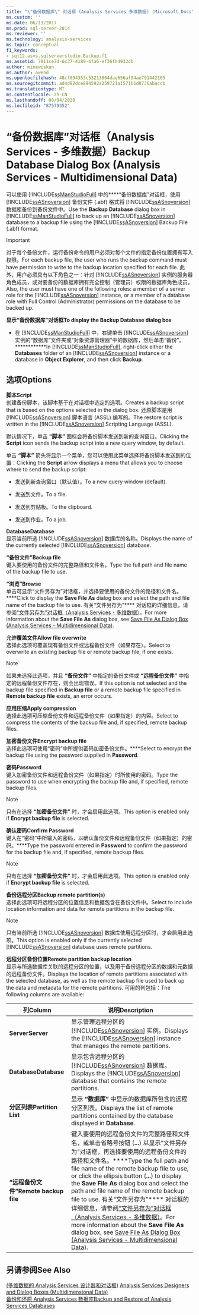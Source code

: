 ```yaml
---
title: "\"备份数据库\" 对话框 (Analysis Services 多维数据) |Microsoft Docs"
ms.custom: ''
ms.date: 06/13/2017
ms.prod: sql-server-2014
ms.reviewer: ''
ms.technology: analysis-services
ms.topic: conceptual
f1_keywords:
- sql12.asvs.sqlserverstudio.Backup.f1
ms.assetid: 7811ce7d-6c37-4189-bfa6-ef36fb4932db
author: minewiskan
ms.author: owend
ms.openlocfilehash: 48cf094353c53213864dae656af94ae791442105
ms.sourcegitcommit: ad4d92dce894592a259721a1571b1d8736abacdb
ms.translationtype: MT
ms.contentlocale: zh-CN
ms.lasthandoff: 08/04/2020
ms.locfileid: "87579352"
---
```

# <a name="backup-database-dialog-box-analysis-services---multidimensional-data"></a><span data-ttu-id="d99de-102">“备份数据库”对话框（Analysis Services - 多维数据）</span><span class="sxs-lookup"><span data-stu-id="d99de-102">Backup Database Dialog Box (Analysis Services - Multidimensional Data)</span></span>
  <span data-ttu-id="d99de-103">可以使用 [!INCLUDE[ssManStudioFull](../includes/ssmanstudiofull-md.md)] 中的\*\*\*\*“备份数据库”对话框，使用 [!INCLUDE[ssASnoversion](../includes/ssasnoversion-md.md)] 备份文件 (.abf) 格式将 [!INCLUDE[ssASnoversion](../includes/ssasnoversion-md.md)] 数据库备份到备份文件中。</span><span class="sxs-lookup"><span data-stu-id="d99de-103">Use the **Backup Database** dialog box in [!INCLUDE[ssManStudioFull](../includes/ssmanstudiofull-md.md)] to back up an [!INCLUDE[ssASnoversion](../includes/ssasnoversion-md.md)] database to a backup file using the [!INCLUDE[ssASnoversion](../includes/ssasnoversion-md.md)] Backup File (.abf) format.</span></span>  
  
> [!IMPORTANT]  
>  <span data-ttu-id="d99de-104">对于每个备份文件，运行备份命令的用户必须对每个文件的指定备份位置拥有写入权限。</span><span class="sxs-lookup"><span data-stu-id="d99de-104">For each backup file, the user who runs the backup command must have permission to write to the backup location specified for each file.</span></span> <span data-ttu-id="d99de-105">此外，用户必须具有以下角色之一：针对 [!INCLUDE[ssASnoversion](../includes/ssasnoversion-md.md)] 实例的服务器角色成员，或对要备份的数据库拥有完全控制（管理员）权限的数据库角色成员。</span><span class="sxs-lookup"><span data-stu-id="d99de-105">Also, the user must have one of the following roles: a member of a server role for the [!INCLUDE[ssASnoversion](../includes/ssasnoversion-md.md)] instance, or a member of a database role with Full Control (Administrator) permissions on the database to be backed up.</span></span>  
  
 <span data-ttu-id="d99de-106">**显示“备份数据库”对话框**</span><span class="sxs-lookup"><span data-stu-id="d99de-106">**To display the Backup Database dialog box**</span></span>  
  
-   <span data-ttu-id="d99de-107">在 [!INCLUDE[ssManStudioFull](../includes/ssmanstudiofull-md.md)] 中，右键单击 [!INCLUDE[ssASnoversion](../includes/ssasnoversion-md.md)] 实例的“数据库”文件夹或“对象资源管理器”中的数据库，然后单击“备份”。\*\*\*\*\*\*\*\*\*\*\*\*</span><span class="sxs-lookup"><span data-stu-id="d99de-107">In [!INCLUDE[ssManStudioFull](../includes/ssmanstudiofull-md.md)], right-click either the **Databases** folder of an [!INCLUDE[ssASnoversion](../includes/ssasnoversion-md.md)] instance or a database in **Object Explorer**, and then click **Backup**.</span></span>  
  
## <a name="options"></a><span data-ttu-id="d99de-108">选项</span><span class="sxs-lookup"><span data-stu-id="d99de-108">Options</span></span>  
 <span data-ttu-id="d99de-109">**脚本**</span><span class="sxs-lookup"><span data-stu-id="d99de-109">**Script**</span></span>  
 <span data-ttu-id="d99de-110">创建备份脚本，该脚本基于在对话框中选定的选项。</span><span class="sxs-lookup"><span data-stu-id="d99de-110">Creates a backup script that is based on the options selected in the dialog box.</span></span> <span data-ttu-id="d99de-111">还原脚本是用 [!INCLUDE[ssASnoversion](../includes/ssasnoversion-md.md)] 脚本语言 (ASSL) 编写的。</span><span class="sxs-lookup"><span data-stu-id="d99de-111">The restore script is written in the [!INCLUDE[ssASnoversion](../includes/ssasnoversion-md.md)] Scripting Language (ASSL).</span></span>  
  
 <span data-ttu-id="d99de-112">默认情况下，单击 **“脚本”** 图标会将备份脚本发送到新的查询窗口。</span><span class="sxs-lookup"><span data-stu-id="d99de-112">Clicking the **Script** icon sends the backup script into a new query window, by default.</span></span>  
  
 <span data-ttu-id="d99de-113">单击 **“脚本”** 箭头将显示一个菜单，您可以使用此菜单选择将备份脚本发送到的位置：</span><span class="sxs-lookup"><span data-stu-id="d99de-113">Clicking the **Script** arrow displays a menu that allows you to choose where to send the backup script:</span></span>  
  
-   <span data-ttu-id="d99de-114">发送到新查询窗口（默认值）。</span><span class="sxs-lookup"><span data-stu-id="d99de-114">To a new query window (default).</span></span>  
  
-   <span data-ttu-id="d99de-115">发送到文件。</span><span class="sxs-lookup"><span data-stu-id="d99de-115">To a file.</span></span>  
  
-   <span data-ttu-id="d99de-116">发送到剪贴板。</span><span class="sxs-lookup"><span data-stu-id="d99de-116">To the clipboard.</span></span>  
  
-   <span data-ttu-id="d99de-117">发送到作业。</span><span class="sxs-lookup"><span data-stu-id="d99de-117">To a job.</span></span>  
  
 <span data-ttu-id="d99de-118">**Database**</span><span class="sxs-lookup"><span data-stu-id="d99de-118">**Database**</span></span>  
 <span data-ttu-id="d99de-119">显示当前所选 [!INCLUDE[ssASnoversion](../includes/ssasnoversion-md.md)] 数据库的名称。</span><span class="sxs-lookup"><span data-stu-id="d99de-119">Displays the name of the currently selected [!INCLUDE[ssASnoversion](../includes/ssasnoversion-md.md)] database.</span></span>  
  
 <span data-ttu-id="d99de-120">**“备份文件”**</span><span class="sxs-lookup"><span data-stu-id="d99de-120">**Backup file**</span></span>  
 <span data-ttu-id="d99de-121">键入要使用的备份文件的完整路径和文件名。</span><span class="sxs-lookup"><span data-stu-id="d99de-121">Type the full path and file name of the backup file to use.</span></span>  
  
 <span data-ttu-id="d99de-122">**“浏览”**</span><span class="sxs-lookup"><span data-stu-id="d99de-122">**Browse**</span></span>  
 <span data-ttu-id="d99de-123">单击可显示“文件另存为”对话框，并选择要使用的备份文件的路径和文件名。\*\*\*\*</span><span class="sxs-lookup"><span data-stu-id="d99de-123">Click to display the **Save File As** dialog box and select the path and file name of the backup file to use.</span></span> <span data-ttu-id="d99de-124">有关“文件另存为”\*\*\*\* 对话框的详细信息，请参阅[“文件另存为”对话框（Analysis Services - 多维数据）](save-file-as-dialog-box-analysis-services-multidimensional-data.md)。</span><span class="sxs-lookup"><span data-stu-id="d99de-124">For more information about the **Save File As** dialog box, see [Save File As Dialog Box &#40;Analysis Services - Multidimensional Data&#41;](save-file-as-dialog-box-analysis-services-multidimensional-data.md).</span></span>  
  
 <span data-ttu-id="d99de-125">**允许覆盖文件**</span><span class="sxs-lookup"><span data-stu-id="d99de-125">**Allow file overwrite**</span></span>  
 <span data-ttu-id="d99de-126">选择此选项可覆盖现有备份文件或远程备份文件（如果存在）。</span><span class="sxs-lookup"><span data-stu-id="d99de-126">Select to overwrite an existing backup file or remote backup file, if one exists.</span></span>  
  
> [!NOTE]  
>  <span data-ttu-id="d99de-127"> 如果未选择此选项，并且 **“备份文件”** 中指定的备份文件或 **“远程备份文件”** 中指定的远程备份文件存在，则会出现错误。</span><span class="sxs-lookup"><span data-stu-id="d99de-127">If this option is not selected and the backup file specified in **Backup file** or a remote backup file specified in **Remote backup file** exists, an error occurs.</span></span>  
  
 <span data-ttu-id="d99de-128">**应用压缩**</span><span class="sxs-lookup"><span data-stu-id="d99de-128">**Apply compression**</span></span>  
 <span data-ttu-id="d99de-129">选择此选项可压缩备份文件和远程备份文件（如果指定）的内容。</span><span class="sxs-lookup"><span data-stu-id="d99de-129">Select to compress the contents of the backup file and, if specified, remote backup files.</span></span>  
  
 <span data-ttu-id="d99de-130">**加密备份文件**</span><span class="sxs-lookup"><span data-stu-id="d99de-130">**Encrypt backup file**</span></span>  
 <span data-ttu-id="d99de-131">选择此选项可使用“密码”中所提供密码加密备份文件。\*\*\*\*</span><span class="sxs-lookup"><span data-stu-id="d99de-131">Select to encrypt the backup file using the password supplied in **Password**.</span></span>  
  
 <span data-ttu-id="d99de-132">**密码**</span><span class="sxs-lookup"><span data-stu-id="d99de-132">**Password**</span></span>  
 <span data-ttu-id="d99de-133">键入加密备份文件和远程备份文件（如果指定）时所使用的密码。</span><span class="sxs-lookup"><span data-stu-id="d99de-133">Type the password to use when encrypting the backup file and, if specified, remote backup files.</span></span>  
  
> [!NOTE]  
>  <span data-ttu-id="d99de-134"> 只有在选择 **“加密备份文件”** 时，才会启用此选项。</span><span class="sxs-lookup"><span data-stu-id="d99de-134">This option is enabled only if **Encrypt backup file** is selected.</span></span>  
  
 <span data-ttu-id="d99de-135">**确认密码**</span><span class="sxs-lookup"><span data-stu-id="d99de-135">**Confirm Password**</span></span>  
 <span data-ttu-id="d99de-136">键入在“密码”中所输入的密码，以确认备份文件和远程备份文件（如果指定）的密码。\*\*\*\*</span><span class="sxs-lookup"><span data-stu-id="d99de-136">Type the password entered in **Password** to confirm the password for the backup file and, if specified, remote backup files.</span></span>  
  
> [!NOTE]  
>  <span data-ttu-id="d99de-137"> 只有在选择 **“加密备份文件”** 时，才会启用此选项。</span><span class="sxs-lookup"><span data-stu-id="d99de-137">This option is enabled only if **Encrypt backup file** is selected.</span></span>  
  
 <span data-ttu-id="d99de-138">**备份远程分区**</span><span class="sxs-lookup"><span data-stu-id="d99de-138">**Backup remote partition(s)**</span></span>  
 <span data-ttu-id="d99de-139">选择此选项可将远程分区的位置信息和数据包含在备份文件中。</span><span class="sxs-lookup"><span data-stu-id="d99de-139">Select to include location information and data for remote partitions in the backup file.</span></span>  
  
> [!NOTE]  
>  <span data-ttu-id="d99de-140">只有当前所选 [!INCLUDE[ssASnoversion](../includes/ssasnoversion-md.md)] 数据库使用远程分区时，才会启用此选项。</span><span class="sxs-lookup"><span data-stu-id="d99de-140">This option is enabled only if the currently selected [!INCLUDE[ssASnoversion](../includes/ssasnoversion-md.md)] database uses remote partitions.</span></span>  
  
 <span data-ttu-id="d99de-141">**远程分区备份位置**</span><span class="sxs-lookup"><span data-stu-id="d99de-141">**Remote partition backup location**</span></span>  
 <span data-ttu-id="d99de-142">显示与所选数据库关联的远程分区的位置，以及用于备份远程分区的数据和元数据的远程备份文件。</span><span class="sxs-lookup"><span data-stu-id="d99de-142">Displays the location of remote partitions associated with the selected database, as well as the remote backup file used to back up the data and metadata for the remote partitions.</span></span> <span data-ttu-id="d99de-143">可用的列包括：</span><span class="sxs-lookup"><span data-stu-id="d99de-143">The following columns are available:</span></span>  
  
|<span data-ttu-id="d99de-144">列</span><span class="sxs-lookup"><span data-stu-id="d99de-144">Column</span></span>|<span data-ttu-id="d99de-145">说明</span><span class="sxs-lookup"><span data-stu-id="d99de-145">Description</span></span>|  
|------------|-----------------|  
|<span data-ttu-id="d99de-146">**Server**</span><span class="sxs-lookup"><span data-stu-id="d99de-146">**Server**</span></span>|<span data-ttu-id="d99de-147">显示管理远程分区的 [!INCLUDE[ssASnoversion](../includes/ssasnoversion-md.md)] 实例。</span><span class="sxs-lookup"><span data-stu-id="d99de-147">Displays the [!INCLUDE[ssASnoversion](../includes/ssasnoversion-md.md)] instance that manages the remote partitions.</span></span>|  
|<span data-ttu-id="d99de-148">**Database**</span><span class="sxs-lookup"><span data-stu-id="d99de-148">**Database**</span></span>|<span data-ttu-id="d99de-149">显示包含远程分区的 [!INCLUDE[ssASnoversion](../includes/ssasnoversion-md.md)] 数据库。</span><span class="sxs-lookup"><span data-stu-id="d99de-149">Displays the [!INCLUDE[ssASnoversion](../includes/ssasnoversion-md.md)] database that contains the remote partitions.</span></span>|  
|<span data-ttu-id="d99de-150">**分区列表**</span><span class="sxs-lookup"><span data-stu-id="d99de-150">**Partition List**</span></span>|<span data-ttu-id="d99de-151">显示 **“数据库”** 中显示的数据库所包含的远程分区列表。</span><span class="sxs-lookup"><span data-stu-id="d99de-151">Displays the list of remote partitions contained by the database displayed in **Database**.</span></span>|  
|<span data-ttu-id="d99de-152">**“远程备份文件”**</span><span class="sxs-lookup"><span data-stu-id="d99de-152">**Remote backup file**</span></span>|<span data-ttu-id="d99de-153">键入要使用的远程备份文件的完整路径和文件名，或单击省略号按钮 (**...**) 以显示“文件另存为”对话框，再选择要使用的远程备份文件的路径和文件名。\*\*\*\*</span><span class="sxs-lookup"><span data-stu-id="d99de-153">Type the full path and file name of the remote backup file to use, or click the ellipsis button (**...**) to display the **Save File As** dialog box and select the path and file name of the remote backup file to use.</span></span> <span data-ttu-id="d99de-154">有关“文件另存为”\*\*\*\* 对话框的详细信息，请参阅[“文件另存为”对话框（Analysis Services - 多维数据）](save-file-as-dialog-box-analysis-services-multidimensional-data.md)。</span><span class="sxs-lookup"><span data-stu-id="d99de-154">For more information about the **Save File As** dialog box, see [Save File As Dialog Box &#40;Analysis Services - Multidimensional Data&#41;](save-file-as-dialog-box-analysis-services-multidimensional-data.md).</span></span>|  
  
## <a name="see-also"></a><span data-ttu-id="d99de-155">另请参阅</span><span class="sxs-lookup"><span data-stu-id="d99de-155">See Also</span></span>  
 <span data-ttu-id="d99de-156">[&#40;多维数据的 Analysis Services 设计器和对话框&#41;](analysis-services-designers-and-dialog-boxes-multidimensional-data.md) </span><span class="sxs-lookup"><span data-stu-id="d99de-156">[Analysis Services Designers and Dialog Boxes &#40;Multidimensional Data&#41;](analysis-services-designers-and-dialog-boxes-multidimensional-data.md) </span></span>  
 [<span data-ttu-id="d99de-157">备份和还原 Analysis Services 数据库</span><span class="sxs-lookup"><span data-stu-id="d99de-157">Backup and Restore of Analysis Services Databases</span></span>](multidimensional-models/backup-and-restore-of-analysis-services-databases.md)  
  
  
